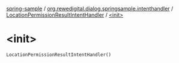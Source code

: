 [spring-sample](../../index.md) / [org.rewedigital.dialog.springsample.intenthandler](../index.md) / [LocationPermissionResultIntentHandler](index.md) / [&lt;init&gt;](./-init-.md)

# &lt;init&gt;

`LocationPermissionResultIntentHandler()`